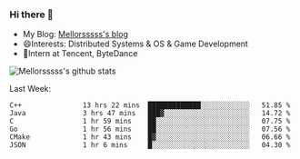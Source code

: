 ### Hi there 👋

- My Blog: [Mellorsssss's blog](https://mellorsssss.com/)
- 😄Interests: Distributed Systems & OS & Game Development
- 🤔Intern at Tencent, ByteDance


![Mellorsssss's github stats](https://github-readme-stats.vercel.app/api?username=Mellorsssss&show_icons=true&theme=radical)

<!-- ![Top Langs](https://github-readme-stats.vercel.app/api/top-langs/?username=anuraghazra&hide=javascript,html,typescript,css,glsl) -->

<!--
**Mellorsssss/Mellorsssss** is a ✨ _special_ ✨ repository because its `README.md` (this file) appears on your GitHub profile.

Here are some ideas to get you started:

- 🔭 I’m currently working on ...
- 🌱 I’m currently learning ...
- 👯 I’m looking to collaborate on ...
- 🤔 I’m looking for help with ...
- 💬 Ask me about ...
- 📫 How to reach me: ...
- 😄 Pronouns: ...
- ⚡ Fun fact: ...
-->

Last Week:
<!--START_SECTION:waka-->

```text
C++               13 hrs 22 mins  █████████████░░░░░░░░░░░░   51.85 %
Java              3 hrs 47 mins   ███▓░░░░░░░░░░░░░░░░░░░░░   14.72 %
C                 1 hr 59 mins    ██░░░░░░░░░░░░░░░░░░░░░░░   07.75 %
Go                1 hr 56 mins    ██░░░░░░░░░░░░░░░░░░░░░░░   07.56 %
CMake             1 hr 43 mins    █▓░░░░░░░░░░░░░░░░░░░░░░░   06.66 %
JSON              1 hr 6 mins     █░░░░░░░░░░░░░░░░░░░░░░░░   04.30 %
```

<!--END_SECTION:waka-->
